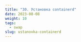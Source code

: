 ```yaml
---
title: "30. Установка containerd"
date: 2023-08-08
weight: 10
tags:
  - swap
slug: ustanovka-containerd
---
```


